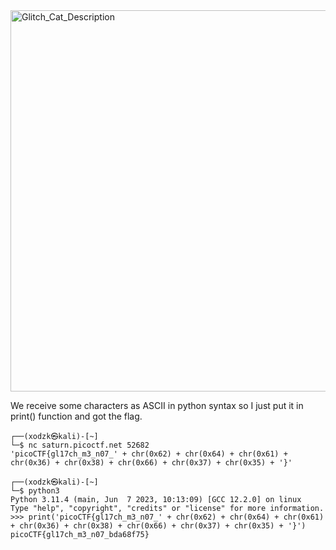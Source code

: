 

<img width="610" alt="Glitch_Cat_Description" src="https://github.com/sahinyurek/picoCTF-writeups/assets/62119201/e2fec8da-1e48-4bc5-be28-9f0113213176">

We receive some characters as ASCII in python syntax so I just put it in print() function and got the flag.

```shell
┌──(xodzk㉿kali)-[~]
└─$ nc saturn.picoctf.net 52682
'picoCTF{gl17ch_m3_n07_' + chr(0x62) + chr(0x64) + chr(0x61) + chr(0x36) + chr(0x38) + chr(0x66) + chr(0x37) + chr(0x35) + '}'

┌──(xodzk㉿kali)-[~]
└─$ python3       
Python 3.11.4 (main, Jun  7 2023, 10:13:09) [GCC 12.2.0] on linux
Type "help", "copyright", "credits" or "license" for more information.
>>> print('picoCTF{gl17ch_m3_n07_' + chr(0x62) + chr(0x64) + chr(0x61) + chr(0x36) + chr(0x38) + chr(0x66) + chr(0x37) + chr(0x35) + '}')
picoCTF{gl17ch_m3_n07_bda68f75}           
```
